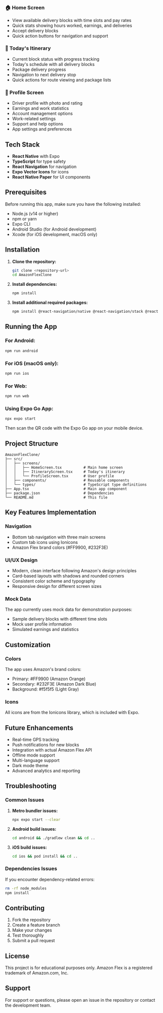 #

### 🏠 Home Screen
- View available delivery blocks with time slots and pay rates
- Quick stats showing hours worked, earnings, and deliveries
- Accept delivery blocks
- Quick action buttons for navigation and support

### 📅 Today's Itinerary
- Current block status with progress tracking
- Today's schedule with all delivery blocks
- Package delivery progress
- Navigation to next delivery stop
- Quick actions for route viewing and package lists

### 👤 Profile Screen
- Driver profile with photo and rating
- Earnings and work statistics
- Account management options
- Work-related settings
- Support and help options
- App settings and preferences

## Tech Stack

- **React Native** with Expo
- **TypeScript** for type safety
- **React Navigation** for navigation
- **Expo Vector Icons** for icons
- **React Native Paper** for UI components

## Prerequisites

Before running this app, make sure you have the following installed:

- Node.js (v14 or higher)
- npm or yarn
- Expo CLI
- Android Studio (for Android development)
- Xcode (for iOS development, macOS only)

## Installation

1. **Clone the repository:**
   ```bash
   git clone <repository-url>
   cd AmazonFlexClone
   ```

2. **Install dependencies:**
   ```bash
   npm install
   ```

3. **Install additional required packages:**
   ```bash
   npm install @react-navigation/native @react-navigation/stack @react-navigation/bottom-tabs react-native-screens react-native-safe-area-context react-native-gesture-handler
   ```

## Running the App

### For Android:
```bash
npm run android
```

### For iOS (macOS only):
```bash
npm run ios
```

### For Web:
```bash
npm run web
```

### Using Expo Go App:
```bash
npx expo start
```
Then scan the QR code with the Expo Go app on your mobile device.

## Project Structure

```
AmazonFlexClone/
├── src/
│   ├── screens/
│   │   ├── HomeScreen.tsx          # Main home screen
│   │   ├── ItineraryScreen.tsx     # Today's itinerary
│   │   └── ProfileScreen.tsx       # User profile
│   ├── components/                 # Reusable components
│   └── types/                      # TypeScript type definitions
├── App.tsx                         # Main app component
├── package.json                    # Dependencies
└── README.md                       # This file
```

## Key Features Implementation

### Navigation
- Bottom tab navigation with three main screens
- Custom tab icons using Ionicons
- Amazon Flex brand colors (#FF9900, #232F3E)

### UI/UX Design
- Modern, clean interface following Amazon's design principles
- Card-based layouts with shadows and rounded corners
- Consistent color scheme and typography
- Responsive design for different screen sizes

### Mock Data
The app currently uses mock data for demonstration purposes:
- Sample delivery blocks with different time slots
- Mock user profile information
- Simulated earnings and statistics

## Customization

### Colors
The app uses Amazon's brand colors:
- Primary: #FF9900 (Amazon Orange)
- Secondary: #232F3E (Amazon Dark Blue)
- Background: #f5f5f5 (Light Gray)

### Icons
All icons are from the Ionicons library, which is included with Expo.

## Future Enhancements

- Real-time GPS tracking
- Push notifications for new blocks
- Integration with actual Amazon Flex API
- Offline mode support
- Multi-language support
- Dark mode theme
- Advanced analytics and reporting

## Troubleshooting

### Common Issues

1. **Metro bundler issues:**
   ```bash
   npx expo start --clear
   ```

2. **Android build issues:**
   ```bash
   cd android && ./gradlew clean && cd ..
   ```

3. **iOS build issues:**
   ```bash
   cd ios && pod install && cd ..
   ```

### Dependencies Issues
If you encounter dependency-related errors:
```bash
rm -rf node_modules
npm install
```

## Contributing

1. Fork the repository
2. Create a feature branch
3. Make your changes
4. Test thoroughly
5. Submit a pull request

## License

This project is for educational purposes only. Amazon Flex is a registered trademark of Amazon.com, Inc.

## Support

For support or questions, please open an issue in the repository or contact the development team. 
